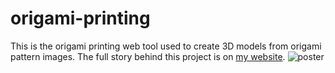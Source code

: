 # origami-printing

This is the origami printing web tool used to create 3D models from origami pattern images. 
The full story behind this project is on [my website](https://souzoumaker.com/blog-1/2019/1/16/printing-origami).
![poster](https://drive.google.com/uc?export=view&id=1TMSi8eeTAejEaB6Lg2ySCViJICggWfYm)
